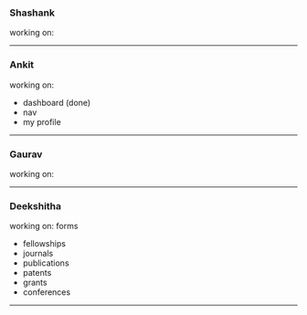### Shashank
working on: 

<hr>

### Ankit
working on: 
<ul>
<li> dashboard (done) </li>
<li> nav </li>
<li> my profile </li>
</ul>
<hr>

### Gaurav
working on: 

<hr>

### Deekshitha
working on: 
 forms
<ul>
<li> fellowships </li>
<li> journals </li>
<li> publications </li>
<li> patents </li>
<li> grants </li>
<li> conferences </li>
</ul>

<hr>
